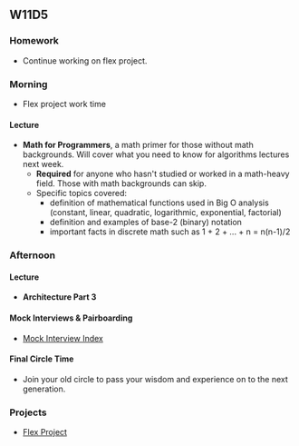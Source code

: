 ## W11D5
### Homework
* Continue working on flex project.

### Morning
* Flex project work time

#### Lecture
* **Math for Programmers**, a math primer for those without math backgrounds. Will cover what you need to know for algorithms lectures next week.
  * **Required** for anyone who hasn't studied or worked in a math-heavy field. Those with math backgrounds can skip.
  * Specific topics covered:
    * definition of mathematical functions used in Big O analysis (constant, linear, quadratic, logarithmic, exponential, factorial)
    * definition and examples of base-2 (binary) notation
    * important facts in discrete math such as 1 + 2 + ... + n = n(n-1)/2

### Afternoon
#### Lecture
* **Architecture Part 3**

#### Mock Interviews & Pairboarding
* [Mock Interview Index][pair-boarding-index]

#### Final Circle Time
* Join your old circle to pass your wisdom and experience on to the next generation.


### Projects
* [Flex Project][flex-project]

<!-- LINKS -->
<!-- Job Search Projects -->
[flex-project]: ../projects/flex-project/flex-project.md

<!-- Internal Resources -->
[pair-boarding-index]: ../technical-skills/whiteboarding/index.md#index
